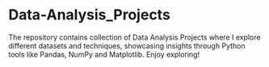 # Data-Analysis_Projects
The repository contains collection of Data Analysis Projects where I explore different datasets and techniques, showcasing insights through Python tools like Pandas, NumPy and Matplotlib. Enjoy exploring!

